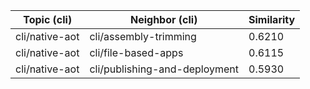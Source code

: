 | Topic (cli) | Neighbor (cli) | Similarity |
|-------------|-------------------|------------|
| cli/native-aot | cli/assembly-trimming | 0.6210 |
| cli/native-aot | cli/file-based-apps | 0.6115 |
| cli/native-aot | cli/publishing-and-deployment | 0.5930 |
